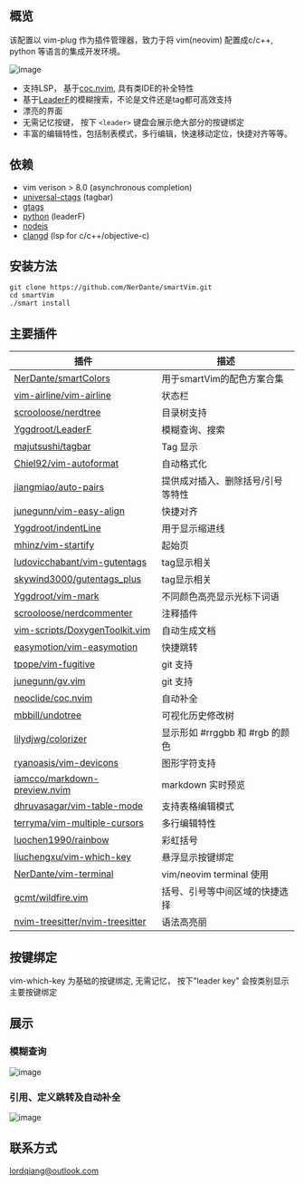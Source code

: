 
## 概览
该配置以 vim-plug 作为插件管理器，致力于将 vim(neovim) 配置成c/c++, python 等语言的集成开发环境。
    
![image](https://i.loli.net/2020/06/13/5Zcjdt8W6s13IUi.jpg)
- 支持LSP， 基于[coc.nvim](https://github.com/neoclide/coc.nvim), 具有类IDE的补全特性
- 基于[LeaderF](https://github.com/Yggdroot/LeaderF)的模糊搜索，不论是文件还是tag都可高效支持
- 漂亮的界面
- 无需记忆按键， 按下 `<leader>` 键盘会展示绝大部分的按键绑定
- 丰富的编辑特性，包括制表模式，多行编辑，快速移动定位，快捷对齐等等。


## 依赖
- vim verison > 8.0 (asynchronous completion)
- [universal-ctags](https://github.com/universal-ctags/ctags) (tagbar)
- [gtags](https://www.gnu.org/software/global)
- [python](https://www.python.org) (leaderF)
- [nodejs](https://nodejs.org/en/)
- [clangd](https://clang.llvm.org/extra/clangd/Installation.html) (lsp for c/c++/objective-c)

## 安装方法
```
git clone https://github.com/NerDante/smartVim.git
cd smartVim
./smart install
```
## 主要插件
 插件                                                                                  | 描述
 --------                                                                              | -------------
 [NerDante/smartColors](https://github.com/NerDante/smartColors)                       | 用于smartVim的配色方案合集
 [vim-airline/vim-airline](https://github.com/vim-airline/vim-airline)                 | 状态栏
 [scrooloose/nerdtree](https://github.com/scrooloose/nerdtree)                         | 目录树支持
 [Yggdroot/LeaderF](https://github.com/Yggdroot/LeaderF)                               | 模糊查询、搜索
 [majutsushi/tagbar](https://github.com/majutsushi/tagbar)                             | Tag 显示
 [Chiel92/vim-autoformat](https://github.com/Chiel92/vim-autoformat)                   | 自动格式化
 [jiangmiao/auto-pairs](https://github.com/jiangmiao/auto-pairs)                       | 提供成对插入、删除括号/引号等特性
 [junegunn/vim-easy-align](https://github.com/junegunn/vim-easy-align)                 | 快捷对齐
 [Yggdroot/indentLine](https://github.com/Yggdroot/indentLine)                         | 用于显示缩进线
 [mhinz/vim-startify](https://github.com/mhinz/vim-startify)                           | 起始页
 [ludovicchabant/vim-gutentags](https://github.com/ludovicchabant/vim-gutentags)       | tag显示相关
 [skywind3000/gutentags_plus](https://github.com/skywind3000/gutentags_plus)           | tag显示相关
 [Yggdroot/vim-mark](https://github.com/Yggdroot/vim-mark)                             | 不同颜色高亮显示光标下词语
 [scrooloose/nerdcommenter](https://github.com/scrooloose/nerdcommenter)               | 注释插件
 [vim-scripts/DoxygenToolkit.vim](https://github.com/vim-scripts/DoxygenToolkit.vim)   | 自动生成文档
 [easymotion/vim-easymotion](https://github.com/easymotion/vim-easymotion)             | 快捷跳转
 [tpope/vim-fugitive](https://github.com/tpope/vim-fugitive)                           | git 支持
 [junegunn/gv.vim](https://github.com/junegunn/gv.vim)                                 | git 支持
 [neoclide/coc.nvim](https://github.com/neoclide/coc.nvim)                             | 自动补全
 [mbbill/undotree](https://github.com/mbbill/undotree)                                 | 可视化历史修改树
 [lilydjwg/colorizer](https://github.com/lilydjwg/colorizer)                           | 显示形如 #rrggbb 和 #rgb 的颜色
 [ryanoasis/vim-devicons](https://github.com/ryanoasis/vim-devicons)                   | 图形字符支持
 [iamcco/markdown-preview.nvim](https://github.com/iamcco/markdown-preview.vim)        | markdown 实时预览
 [dhruvasagar/vim-table-mode](https://github.com/dhruvasagar/vim-table-mode)           | 支持表格编辑模式
 [terryma/vim-multiple-cursors](https://github.com/terryma/vim-multiple-cursors)       | 多行编辑特性
 [luochen1990/rainbow](https://github.com/luochen1990/rainbow)                         | 彩虹括号
 [liuchengxu/vim-which-key](https://github.com/liuchengxu/vim-which-key)               | 悬浮显示按键绑定
 [NerDante/vim-terminal](https://github.com/NerDante/vim-terminal)                     | vim/neovim terminal 使用
 [gcmt/wildfire.vim](https://github.com/gcmt/wildfire.vim)                             | 括号、引号等中间区域的快捷选择
 [nvim-treesitter/nvim-treesitter](https://github.com/nvim-treesitter/nvim-treesitter) | 语法高亮丽

## 按键绑定
vim-which-key 为基础的按键绑定, 无需记忆， 按下"leader key" 会按类别显示主要按键绑定

## 展示

### 模糊查询
![image](https://i.loli.net/2020/06/13/78qCRHvD6VlJzn3.gif)

### 引用、定义跳转及自动补全
![image](https://i.loli.net/2020/06/13/6vi3x1Q7u4etISB.gif)


## 联系方式
lordqiang@outlook.com
